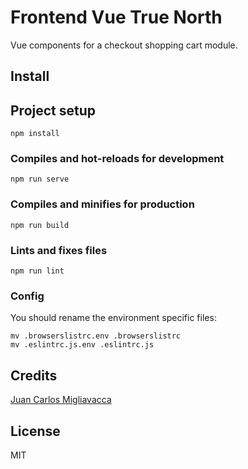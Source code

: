 # Frontend Vue True North 

Vue components for a checkout shopping cart module.

## Install


## Project setup
```
npm install
```

### Compiles and hot-reloads for development
```
npm run serve
```

### Compiles and minifies for production
```
npm run build
```

### Lints and fixes files
```
npm run lint
```

### Config

You should rename the environment specific files:
```
mv .browserslistrc.env .browserslistrc
mv .eslintrc.js.env .eslintrc.js
```

## Credits
[Juan Carlos Migliavacca](https://github.com/elbrodelche/)

## License

MIT

